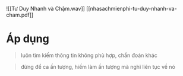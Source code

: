 ![[Tư Duy Nhanh và Chậm.wav]]
[[nhasachmienphi-tu-duy-nhanh-va-cham.pdf]]
# Áp dụng
> luôn tìm kiếm thông tin không phù hợp, chẩn đoán khác

> đừng để ca ấn tượng, hiếm làm ấn tượng mà nghĩ liên tục về nó